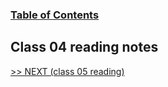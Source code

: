 
### [Table of Contents](https://wondwosentsige.github.io/code-201-reading-notes/Home)

## Class 04 reading notes



























[>> NEXT (class 05 reading)](https://wondwosentsige.github.io/code-201-reading-notes/class-05)


